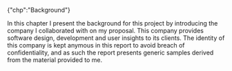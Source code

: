 {"chp":"Background"}

In this chapter I present the background for this project by introducing the company I collaborated with on my proposal. This company provides software design, development and user insights to its clients. The identity of this company is kept anymous in this report to avoid breach of confidentiality, and as such the report presents generic samples derived from the material provided to me.

<br>